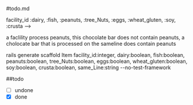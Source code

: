 #todo.md

<!-- rails generate controller Facilities new index no-test-framework

rails generate model Facility facilityName:string facility_id:integer dairy:boolean fish:boolean  peanuts:boolean tree_Nuts:boolean eggs:boolean  wheat_gluten:boolean  soy:boolean crusta:boolean -->

facility_id :dairy,  :fish,  :peanuts, :tree_Nuts, :eggs,  :wheat_gluten,  :soy, :crusta -->

a faclility process peanuts, this chocolate bar does not contain peanuts, a cholocate bar that is processed on the sameline does contain peanuts

rails generate scaffold Item facility_id:integer, dairy:boolean,  fish:boolean,  peanuts:boolean, tree_Nuts:boolean, eggs:boolean,  wheat_gluten:boolean,  soy:boolean, crusta:boolean, same_Line:string --no-test-framework

##todo
- [ ] undone
- [x] done
